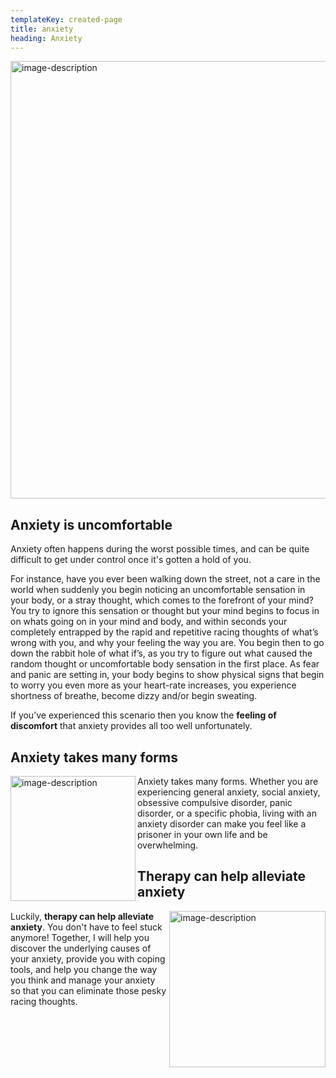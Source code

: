 ```yaml
---
templateKey: created-page
title: anxiety
heading: Anxiety
---
```

<img src="/img/nikko-macaspac-263785-unsplash.jpg" alt="image-description" width="700" align="center" />

## Anxiety is uncomfortable

Anxiety often happens during the worst possible times, and can be quite difficult to get under control once it's gotten a hold of you.

 For instance, have you ever been walking down the street, not a care in the world when suddenly you begin noticing an uncomfortable sensation in your body, or a stray thought, which comes to the forefront of your mind? You try to ignore this sensation or thought but your mind begins to focus in on whats going on in your mind and body, and within seconds your completely entrapped by the rapid and repetitive racing thoughts of what’s wrong with you, and why your feeling the way you are. You begin then to go down the rabbit hole of what if’s, as you try to figure out what caused the random thought or uncomfortable body sensation in the first place. As fear and panic are setting in, your body begins to show physical signs that begin to worry you even more as your heart-rate increases, you experience shortness of breathe, become dizzy and/or begin sweating.  

If you’ve experienced this scenario then you know the **feeling of discomfort** that anxiety provides all too well unfortunately. 

## Anxiety takes many forms

<img src="/img/ben-white-302160-unsplash.jpg" alt="image-description" width="200" align="left" />

Anxiety takes many forms. Whether you are experiencing general anxiety, social anxiety, obsessive compulsive disorder, panic disorder, or a specific phobia, living with an anxiety disorder can make you feel like a prisoner in your own life and be overwhelming. 

## Therapy can help alleviate anxiety

<img src="/img/rawpixel-315186-unsplash.jpg" alt="image-description" width="250" align="right" />

Luckily, **therapy can help alleviate anxiety**. You don't have to feel stuck anymore! Together, I will help you discover the underlying causes of your anxiety, provide you with coping tools,  and help you change the way you think and manage your anxiety so that you can eliminate those pesky racing thoughts.

